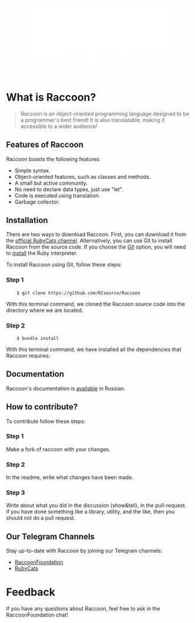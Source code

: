 <div align="center" style="display:grid;place-items:center;">
<p>
    <a target="_blank"><img width="400" src="img/raccoonbanner.png" alt="Raccoon logo"></a>
</p>
</div>
  
# What is Raccoon?

> Raccoon is an object-oriented programming language designed to be a programmer's best friend! It is also translatable, making it accessible to a wider audience! 

## Features of Raccoon

Raccoon boasts the following features:

- Simple syntax.
- Object-oriented features, such as classes and methods.
- A small but active community.
- No need to declare data types, just use "let".
- Code is executed using translation.
- Garbage collector.

## Installation

There are two ways to download Raccoon. First, you can download it from the [official RubyCats channel](https://t.me/RubyCoding). Alternatively, you can use Git to install Raccoon from the source code. If you choose the [Git](https://git-scm.com/downloads) option, you will need to [install](https://www.ruby-lang.org/en/downloads/) the Ruby interpreter.

To install Raccoon using Git, follow these steps:
### Step 1
```shell
    $ git clone https://github.com/RCsource/Raccoon
```
With this terminal command, we cloned the Raccoon source code into the directory where we are located.
### Step 2
```
    $ bundle install
```
With this terminal command, we have installed all the dependencies that Raccoon requires.
## Documentation

Raccoon's documentation is [available](http://rubycats.gitbook.io/dock-of-raccoon) in Russian.

## How to contribute?
To contribute follow these steps:
### Step 1
Make a fork of raccoon with your changes.
### Step 2
In the readme, write what changes have been made.
### Step 3
Write about what you did in the discussion (show&tell), in the pull-request. <br> if you have done something like a library, utility, and the like, then you should not do a pull request.

## Our Telegram Channels

Stay up-to-date with Raccoon by joining our Telegram channels:

- [RaccoonFoundation](https://t.me/RaccoonFoundation)
- [RubyCats](https://t.me/rubycoding)

# Feedback

If you have any questions about Raccoon, feel free to ask in the RaccoonFoundation chat!
